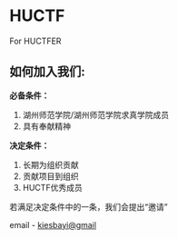 # HUCTF
For HUCTFER

## 如何加入我们:

**必备条件：**
1. 湖州师范学院/湖州师范学院求真学院成员
2. 具有奉献精神

**决定条件：**
1. 长期为组织贡献
2. 贡献项目到组织
3. HUCTF优秀成员

若满足决定条件中的一条，我们会提出“邀请”

email - <a href="#">kiesbayi@gmail</a>
